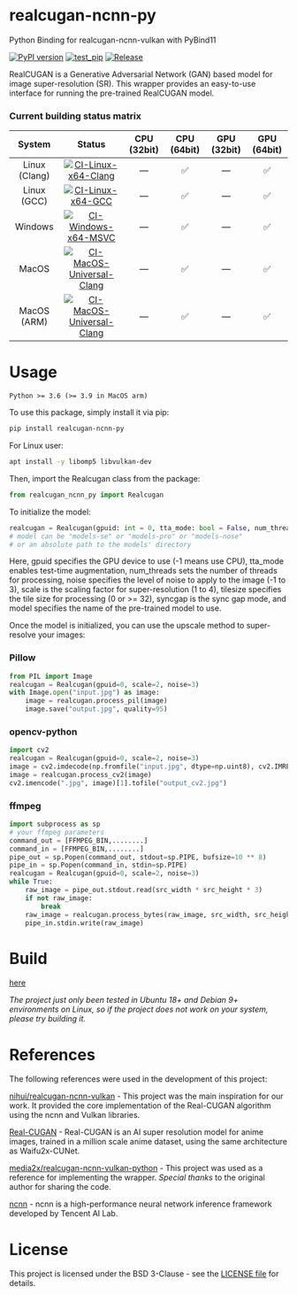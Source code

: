 # realcugan-ncnn-py
Python Binding for realcugan-ncnn-vulkan with PyBind11 

[![PyPI version](https://badge.fury.io/py/realcugan-ncnn-py.svg?123456)](https://badge.fury.io/py/realcugan-ncnn-py?123456) [![test_pip](https://github.com/Tohrusky/realcugan-ncnn-py/actions/workflows/test_pip.yml/badge.svg)](https://github.com/Tohrusky/realcugan-ncnn-py/actions/workflows/test_pip.yml)  [![Release](https://github.com/Tohrusky/realcugan-ncnn-py/actions/workflows/Release.yml/badge.svg)](https://github.com/Tohrusky/realcugan-ncnn-py/actions/workflows/Release.yml)

RealCUGAN is a Generative Adversarial Network (GAN) based model for image super-resolution (SR). This wrapper provides an easy-to-use interface for running the pre-trained RealCUGAN model.

### Current building status matrix
| System        | Status                                                                                                                                                                                                                              | CPU (32bit)  |  CPU (64bit)       | GPU (32bit)  | GPU (64bit)        |
|:-------------:|:-----------------------------------------------------------------------------------------------------------------------------------------------------------------------------------------------------------------------------------:|:------------:|:------------------:|:------------:|:------------------:|
| Linux (Clang) | [![CI-Linux-x64-Clang](https://github.com/Tohrusky/realcugan-ncnn-py/actions/workflows/CI-Linux-x64-Clang.yml/badge.svg)](https://github.com/Tohrusky/realcugan-ncnn-py/actions/workflows/CI-Linux-x64-Clang.yml)                   | —            | :white_check_mark: | —            | :white_check_mark: |
| Linux (GCC)   | [![CI-Linux-x64-GCC](https://github.com/Tohrusky/realcugan-ncnn-py/actions/workflows/CI-Linux-x64-GCC.yml/badge.svg)](https://github.com/Tohrusky/realcugan-ncnn-py/actions/workflows/CI-Linux-x64-GCC.yml)                         | —            | :white_check_mark: | —            | :white_check_mark: |
| Windows       | [![CI-Windows-x64-MSVC](https://github.com/Tohrusky/realcugan-ncnn-py/actions/workflows/CI-Windows-x64-MSVC.yml/badge.svg)](https://github.com/Tohrusky/realcugan-ncnn-py/actions/workflows/CI-Windows-x64-MSVC.yml)                | —            | :white_check_mark: | —            | :white_check_mark: |
| MacOS         | [![CI-MacOS-Universal-Clang](https://github.com/Tohrusky/realcugan-ncnn-py/actions/workflows/CI-MacOS-Universal-Clang.yml/badge.svg)](https://github.com/Tohrusky/realcugan-ncnn-py/actions/workflows/CI-MacOS-Universal-Clang.yml) | —            | :white_check_mark: | —            | :white_check_mark: |
| MacOS (ARM)   | [![CI-MacOS-Universal-Clang](https://github.com/Tohrusky/realcugan-ncnn-py/actions/workflows/CI-MacOS-Universal-Clang.yml/badge.svg)](https://github.com/Tohrusky/realcugan-ncnn-py/actions/workflows/CI-MacOS-Universal-Clang.yml) | —            | :white_check_mark: | —            | :white_check_mark: |




# Usage
```Python >= 3.6 (>= 3.9 in MacOS arm)```

To use this package, simply install it via pip:
```sh
pip install realcugan-ncnn-py
```
For Linux user:
```sh
apt install -y libomp5 libvulkan-dev
```
Then, import the Realcugan class from the package:

```python
from realcugan_ncnn_py import Realcugan
```
To initialize the model:

```python
realcugan = Realcugan(gpuid: int = 0, tta_mode: bool = False, num_threads: int = 1, noise: int = -1, scale: int = 2, tilesize: int = 0, syncgap: int = 3, model: str = "models-se", **_kwargs)
# model can be "models-se" or "models-pro" or "models-nose"
# or an absolute path to the models' directory
```
Here, gpuid specifies the GPU device to use (-1 means use CPU), tta_mode enables test-time augmentation, num_threads sets the number of threads for processing, noise specifies the level of noise to apply to the image (-1 to 3), scale is the scaling factor for super-resolution (1 to 4), tilesize specifies the tile size for processing (0 or >= 32), syncgap is the sync gap mode, and model specifies the name of the pre-trained model to use.

Once the model is initialized, you can use the upscale method to super-resolve your images:

### Pillow
```python
from PIL import Image
realcugan = Realcugan(gpuid=0, scale=2, noise=3)
with Image.open("input.jpg") as image:
    image = realcugan.process_pil(image)
    image.save("output.jpg", quality=95)
```

### opencv-python
```python
import cv2
realcugan = Realcugan(gpuid=0, scale=2, noise=3)
image = cv2.imdecode(np.fromfile("input.jpg", dtype=np.uint8), cv2.IMREAD_COLOR)
image = realcugan.process_cv2(image)
cv2.imencode(".jpg", image)[1].tofile("output_cv2.jpg")
```

### ffmpeg
```python
import subprocess as sp
# your ffmpeg parameters
command_out = [FFMPEG_BIN,........] 
command_in = [FFMPEG_BIN,........]
pipe_out = sp.Popen(command_out, stdout=sp.PIPE, bufsize=10 ** 8)
pipe_in = sp.Popen(command_in, stdin=sp.PIPE)
realcugan = Realcugan(gpuid=0, scale=2, noise=3)
while True:
    raw_image = pipe_out.stdout.read(src_width * src_height * 3)
    if not raw_image:
        break
    raw_image = realcugan.process_bytes(raw_image, src_width, src_height, 3)
    pipe_in.stdin.write(raw_image)
```
# Build
[here](https://github.com/Tohrusky/realcugan-ncnn-py/blob/main/.github/workflows/Release.yml) 

*The project just only been tested in Ubuntu 18+ and Debian 9+ environments on Linux, so if the project does not work on your system, please try building it.*


# References
The following references were used in the development of this project:

[nihui/realcugan-ncnn-vulkan](https://github.com/nihui/realcugan-ncnn-vulkan) - This project was the main inspiration for our work. It provided the core implementation of the Real-CUGAN algorithm using the ncnn and Vulkan libraries.

[Real-CUGAN](https://github.com/bilibili/ailab/tree/main/Real-CUGAN) - Real-CUGAN is an AI super resolution model for anime images, trained in a million scale anime dataset, using the same architecture as Waifu2x-CUNet.

[media2x/realcugan-ncnn-vulkan-python](https://github.com/media2x/realcugan-ncnn-vulkan-python) - This project was used as a reference for implementing the wrapper. *Special thanks* to the original author for sharing the code. 

[ncnn](https://github.com/Tencent/ncnn) - ncnn is a high-performance neural network inference framework developed by Tencent AI Lab. 

# License
This project is licensed under the BSD 3-Clause - see the [LICENSE file](https://github.com/Tohrusky/realcugan-ncnn-py/blob/main/LICENSE) for details.
